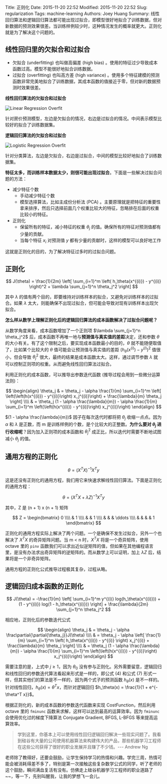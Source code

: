 Title: 正则化
Date: 2015-11-20 22:52
Modified: 2015-11-20 22:52
Slug: regularization
Tags: machine-learning
Authors: Joey Huang
Summary: 线性回归算法和逻辑回归算法都可能出现过拟合，即模型很好地拟合了训练数据，但对新数据的预测效果很差。当训练样例较少时，这种情况发生的概率就更大。正则化就是为了解决这个问题的。

## 线性回归里的欠拟合和过拟合

* 欠拟合 (underfitting)
  也叫做高偏差 (high bias) 。使用的特征过少导致成本函数过高。模型不能很好地拟合训练数据。
* 过拟合 (overfitting)
  也叫高方差 (high variance) 。使用多个特征建模的预测函数非常完美地拟合了训练数据，其成本函数的值接近于零，但对新的数据预测时效果很差。

**线性回归算法的欠拟合和过拟合**

![Linear Regression Overfit](https://raw.githubusercontent.com/kamidox/blogs/master/images/ml_linear_reg_overfit.png)

针对房价预测模型，左边是欠拟合的情况，右边是过拟合的情况。中间表示模型比较好的拟合了训练数据集。

**逻辑回归算法的欠拟合和过拟合**

![Logistic Regression Overfit](https://raw.githubusercontent.com/kamidox/blogs/master/images/ml_logistic_reg_overfit.png)

针对分类算法，左边是欠拟合，右边是过拟合，中间的模型比较好地拟合了训练数据集。

**特征太多，而训练样本数据太少，则很可能出现过拟合**。下面是一些解决过拟合问题的方法：

* 减少特征个数
    * 手动减少特征个数
    * 模型选择算法，比如主成份分析法 (PCA) 。主要原理就是把特征的重要性拿来排序，然后只选择前面几个权重比较大的特征，忽略排在后面的权重比较小的特征。
* 正则化
    * 保留所有的特征，减小特征的权重 $\theta_j$ 的值。确保所有的特征对预测值都有少量的贡献。
    * 当每个特征 $x_i$ 对预测值 $y$ 都有少量的贡献时，这样的模型可以良好地工作

这就是正则化的目的，为了解决特征过多时的过拟合问题。

## 正则化

$$
J(\theta) = \frac{1}{2m} \left[ \sum_{i=1}^m \left( h_\theta(x^{(i)}) - y^{(i)} \right)^2 + \lambda \sum_{j=1}^n \theta_j^2 \right]
$$

其中 $\lambda$ 的值有两个目的，即要维持对训练样本的拟合，又避免对训练样本的过拟合。如果 $\lambda$ 太大，则能确保不出现过拟合，但可能会导致对现有训练样本出现欠拟合。

**怎么样从数学上理解正则化后的逻辑回归算法的成本函数解决了过拟合问题呢？**

从数学角度来看，成本函数增加了一个正则项 $\lambda \sum_{j=1}^n \theta_j^2$ 后，成本函数不再唯一地与**预测值与真实值的差距**决定，还和参数 $\theta$ 的大小有关。有了这个限制之后，要实现成本函数最小的目的，$\theta$ 就不能随便取值了，比如某个比较大的 $\theta$ 值可能会让预测值与真实值的差距 $\left( h_\theta(x^{(i)}) - y^{(i)} \right)^2$ 值很小，但会导致  $\theta_j^2$ 很大，最终的结果是成本函数太大。这样，通过调节参数 $\lambda$ 就可以控制正则项的权重。从而避免线性回归算法过拟合。

利用正则化的成本函数，可以推导出参数迭代函数 (推导过程会用到一些微分运算法则)：

$$
\begin{align}
\theta_j & = \theta_j - \alpha \frac{1}{m} \sum_{i=1}^m \left[ \left(\left(h(x^{(i)}) - y^{(i)}\right) x_j^{(i)}\right) + \frac{\lambda}{m} \theta_j \right] \\\\
& = \theta_j (1 - \alpha \frac{\lambda}{m}) - \alpha \frac{1}{m} \sum_{i=1}^m \left(\left(h(x^{(i)}) - y^{(i)}\right) x_j^{(i)}\right)
\end{align}
$$

$(1 - \alpha \frac{\lambda}{m})$ 因子在每次迭代时都将把 $\theta_j$ 收缩一点点。因为 $\alpha$ 和 $\lambda$ 是正数，而 m 是训练样例的个数，是个比较大的正整数。**为什么要对 $\theta_j$ 进行收缩呢**？因为加入正则项的成本函数和 $\theta_j^2$ 成正比，所以迭代时需要不断地试图减小 $\theta_j$ 的值。

## 通用方程的正则化

$$
\theta = (X^T X)^{-1} X^T y
$$

这是还没有正则化的通用方程，我们用它来快速求解线性回归算法。下面是正则化的通用方程：

$$
\theta = (X^T X + \lambda Z)^{-1} X^T y
$$

其中，Z 是 (n + 1) x (n + 1) 矩阵

$$
Z =
\begin{bmatrix}
0 \\\\
& 1 \\\\
& & 1 \\\\
& & & \ddots \\\\
& & & & 1
\end{bmatrix}
$$

正则化的通用方程实际上解决了两个问题。一个是确保不发生过拟合，另外一个也解决了 $X^T X$ 的奇异矩阵问题。当 m < n 时，$X^T X$ 将是一个奇异矩阵，使用 octave 里的 `pinv` 函数我们可以求出近似逆矩阵的值，但如果在其他编程语言里，是没有办法求出奇异矩阵的逆矩阵的。而从数学上可以证明，加上 $\lambda Z$ 后，结果将是一个非奇异矩阵。

通用方程的正则化公式推导过程极其复杂，过程从略。

## 逻辑回归成本函数的正则化

$$
J(\theta) = -\frac{1}{m} \left[ \sum_{i=1}^m y^{(i)} log(h_\theta(x^{(i)})) + (1 - y^{(i)}) log(1 - h_\theta(x^{(i)})) \right] + \frac{\lambda}{2m} \sum_{j=1}^n \theta_j^2
$$

相应地，正则化后的参数迭代公式


$$
\begin{align}
\theta_j & = \theta_j - \alpha \frac\partial{\partial{\theta_j}}J(\theta) \\\\
& = \theta_j - \alpha \left[ \frac{1}{m} \sum_{i=1}^m \left( h_\theta(x^{(i)}) - y^{(i)} \right) x_j^{(i)} + \frac{\lambda}{m} \theta_j \right] \\\\
& = \theta_j (1 - \alpha \frac{\lambda}{m}) - \alpha \frac{1}{m} \sum_{i=1}^m \left(\left(h(x^{(i)}) - y^{(i)}\right) x_j^{(i)}\right)
\end{align}
$$

需要注意的是，上式中 $j \geq 1$，因为 $\theta_0$ 没有参与正则化。另外需要留意，逻辑回归和线性回归的参数迭代算法看起来形式是一样的，即公式 (4) 和公式 (7) 形式一样，但其实他们的算法是不一样的，因为两个式子的预测函数 $h_\theta(x)$ 是不一样的。针对线性回归，$h_\theta(x) = \theta^T x$，而针对逻辑回归 $h_\theta(x) = \frac{1}{1 + e^{-\theta^T x}}$。

根据正则化的，新的成本函数的参数迭代函数来实现 CostFunction，然后利用 octave 里的 `fminunc` 函数来求解，这样可以达到最高的运算效率。因为 `fminunc` 会使用优化过的梯度下降算法 Conjugate Gradient, BFGS, L-BFGS 等来提高运算效率。

> 学到这里，你基本上可以使用线性回归逻辑回归解决一些现实问题了。我看到硅谷有大量的公司使用机器算法来构建伟大的产品，那些机器学习工程师在这些公司获得了很好的职业发展并且赚了不少钱。--- Andrew Ng

老师除了教得好，还要会鼓励，让学生保持学习的热情和兴趣。学完三周，热情可能会被消耗得差不多了，特别是第一次接触这些复杂数学公式的同学，听了老师的这个鼓励，瞬间满血复活有没有。仿佛走上硅谷机器学习工程师的职业道路了~~，等一下，先别叫醒我，让我的梦想飞一会儿。


